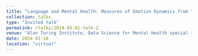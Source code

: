 ```yaml
---
title: "Language and Mental Health: Measures of Emotion Dynamics from Text as Linguistic Biosocial Markers"
collection: talks
type: "Invited talk"
permalink: /talks/2014-03-01-talk-2
venue: "Alan Turing Institute, Data Science for Mental Health special interest group"
date: 2024-01-18
location: "virtual"
---
```


